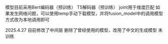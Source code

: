 模型目前采用Bert编码器（预训练）
T5解码器（预训练）
joint用于维度匹配
如果发生网络问题，可以使用temp手动下载模型，并将fusion_model中的调用模型方式改为本地调用即可



2025.4.27
目前修改了中间层
删除了曾经使用的模型，改用了中文的生成模型
未训练

